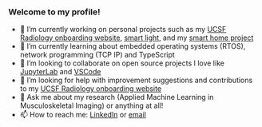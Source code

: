 ### Welcome to my profile!

- 🔭 I’m currently working on personal projects such as my [UCSF Radiology onboarding website][ucsfonboarding], [smart light][lightsensing], and my [smart home project][homesensing]
- 🌱 I’m currently learning about embedded operating systems (RTOS), network programming (TCP IP) and TypeScript
- 👯 I’m looking to collaborate on open source projects I love like [JupyterLab] and [VSCode]
- 🤔 I’m looking for help with improvement suggestions and contributions to my [UCSF Radiology onboarding website](https://alemorm.github.io/ucsf-radiology-getting-started/)
- 💬 Ask me about my research (Applied Machine Learning in Musculoskeletal Imaging) or anything at all!
- 📫 How to reach me: [LinkedIn] or [email]

<!-- Links -->
[ucsfonboarding]: https://alemorm.github.io/ucsf-radiology-getting-started/
[lightsensing]: https://alemorm.github.io/SmartLight
[homesensing]: https://github.com/alemorm/DistributedHomeSensing
[JupyterLab]: https://github.com/jupyterlab
[VSCode]: https://github.com/microsoft/vscode
[LinkedIn]: https://www.linkedin.com/in/alegmoralesm/
[email]: mailto:alegmoralesm@gmail.com

<!--
**alemorm/alemorm** is a ✨ _special_ ✨ repository because its `README.md` (this file) appears on your GitHub profile.

Here are some ideas to get you started:

- 🔭 I’m currently working on ...
- 🌱 I’m currently learning ...
- 👯 I’m looking to collaborate on ...
- 🤔 I’m looking for help with ...
- 💬 Ask me about ...
- 📫 How to reach me: ...
- 😄 Pronouns: ...
- ⚡ Fun fact: ...
-->
